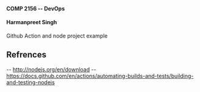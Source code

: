 #### COMP 2156 -- DevOps
#### Harmanpreet Singh
Github Action and node project example

## Refrences
-- http://nodejs.org/en/download
-- https://docs.github.com/en/actions/automating-builds-and-tests/building-and-testing-nodejs